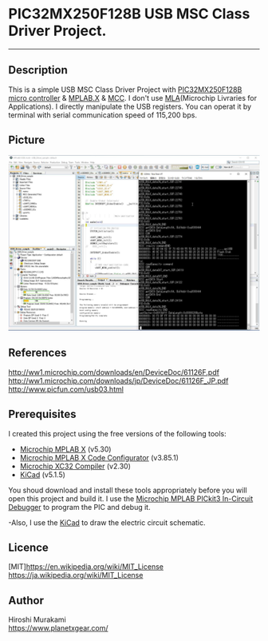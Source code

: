 ﻿# PIC32MX250F128B USB MSC Class Driver Project.
---
## Description

This is a simple USB MSC Class Driver Project with [PIC32MX250F128B micro controller][5] & [MPLAB.X][1] & [MCC][2].
I don't use [MLA][6](Microchip Livraries for Applications). I directly manipulate the USB registers.
You can operat it by terminal with serial communication speed of 115,200 bps.

## Picture
![Alt text](/Picture/20200106_WS001151.JPG)


## References
http://ww1.microchip.com/downloads/en/DeviceDoc/61126F.pdf
http://ww1.microchip.com/downloads/jp/DeviceDoc/61126F_JP.pdf
http://www.picfun.com/usb03.html


## Prerequisites
I created this project using the free versions of the following tools:
 * [Microchip MPLAB X][1] (v5.30)
 * [Microchip MPLAB X Code Configurator][2] (v3.85.1)
 * [Microchip XC32 Compiler][4] (v2.30)
 * [KiCad][7] (v5.1.5)

You shoud download and install these tools appropriately before you will open this project and build it.
I use the [Microchip MPLAB PICkit3 In-Circuit Debugger][3] to program the PIC and debug it.  

-Also, I use the [KiCad][6] to draw the electric circuit schematic.


## Licence
[MIT]<https://en.wikipedia.org/wiki/MIT_License> <https://ja.wikipedia.org/wiki/MIT_License>


## Author
Hiroshi Murakami  
<https://www.planetxgear.com/>  

[1]: http://www.microchip.com/pagehandler/en-us/family/mplabx/ "MPLAB X"
[2]: http://www.microchip.com/mplab/mplab-code-configurator "MPLAB Code Configurator "
[3]: http://www.microchip.com/Developmenttools/ProductDetails.aspx?PartNO=PG164130 "MPLAB PICkit3 In-Circuit Debugger"
[4]: http://www.microchip.com/pagehandler/en_us/devtools/mplabxc/ "MPLAB XC Compilers"
[5]: https://www.microchip.com/wwwproducts/en/PIC32MX250F128B
[6]: https://www.microchip.com/mplab/microchip-libraries-for-applications
[7]: https://kicad-pcb.org/ 

